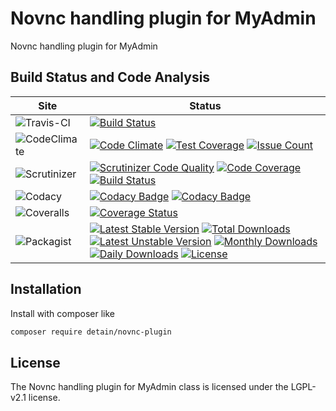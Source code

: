 # Novnc handling plugin for MyAdmin

Novnc handling plugin for MyAdmin

## Build Status and Code Analysis

Site          | Status
--------------|---------------------------
![Travis-CI](http://i.is.cc/storage/GYd75qN.png "Travis-CI")     | [![Build Status](https://travis-ci.org/detain/novnc-plugin.svg?branch=master)](https://travis-ci.org/detain/novnc-plugin)
![CodeClimate](http://i.is.cc/storage/GYlageh.png "CodeClimate")  | [![Code Climate](https://codeclimate.com/github/detain/novnc-plugin/badges/gpa.svg)](https://codeclimate.com/github/detain/novnc-plugin) [![Test Coverage](https://codeclimate.com/github/detain/novnc-plugin/badges/coverage.svg)](https://codeclimate.com/github/detain/novnc-plugin/coverage) [![Issue Count](https://codeclimate.com/github/detain/novnc-plugin/badges/issue_count.svg)](https://codeclimate.com/github/detain/novnc-plugin)
![Scrutinizer](http://i.is.cc/storage/GYeUnux.png "Scrutinizer")   | [![Scrutinizer Code Quality](https://scrutinizer-ci.com/g/myadmin-plugins/novnc-plugin/badges/quality-score.png?b=master)](https://scrutinizer-ci.com/g/myadmin-plugins/novnc-plugin/?branch=master) [![Code Coverage](https://scrutinizer-ci.com/g/myadmin-plugins/novnc-plugin/badges/coverage.png?b=master)](https://scrutinizer-ci.com/g/myadmin-plugins/novnc-plugin/?branch=master) [![Build Status](https://scrutinizer-ci.com/g/myadmin-plugins/novnc-plugin/badges/build.png?b=master)](https://scrutinizer-ci.com/g/myadmin-plugins/novnc-plugin/build-status/master)
![Codacy](http://i.is.cc/storage/GYi66Cx.png "Codacy")        | [![Codacy Badge](https://api.codacy.com/project/badge/Grade/226251fc068f4fd5b4b4ef9a40011d06)](https://www.codacy.com/app/detain/novnc-plugin) [![Codacy Badge](https://api.codacy.com/project/badge/Coverage/25fa74eb74c947bf969602fcfe87e349)](https://www.codacy.com/app/detain/novnc-plugin?utm_source=github.com&utm_medium=referral&utm_content=detain/novnc-plugin&utm_campaign=Badge_Coverage)
![Coveralls](http://i.is.cc/storage/GYjNSim.png "Coveralls")    | [![Coverage Status](https://coveralls.io/repos/github/detain/db_abstraction/badge.svg?branch=master)](https://coveralls.io/github/detain/novnc-plugin?branch=master)
![Packagist](http://i.is.cc/storage/GYacBEX.png "Packagist")     | [![Latest Stable Version](https://poser.pugx.org/detain/novnc-plugin/version)](https://packagist.org/packages/detain/novnc-plugin) [![Total Downloads](https://poser.pugx.org/detain/novnc-plugin/downloads)](https://packagist.org/packages/detain/novnc-plugin) [![Latest Unstable Version](https://poser.pugx.org/detain/novnc-plugin/v/unstable)](//packagist.org/packages/detain/novnc-plugin) [![Monthly Downloads](https://poser.pugx.org/detain/novnc-plugin/d/monthly)](https://packagist.org/packages/detain/novnc-plugin) [![Daily Downloads](https://poser.pugx.org/detain/novnc-plugin/d/daily)](https://packagist.org/packages/detain/novnc-plugin) [![License](https://poser.pugx.org/detain/novnc-plugin/license)](https://packagist.org/packages/detain/novnc-plugin)


## Installation

Install with composer like

```sh
composer require detain/novnc-plugin
```

## License

The Novnc handling plugin for MyAdmin class is licensed under the LGPL-v2.1 license.

